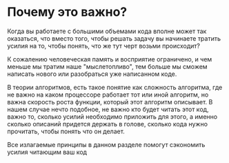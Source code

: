 # Почему это важно?

Когда вы работаете с большими объемами кода вполне может так оказаться, что вместо того, чтобы решать задачу вы начинаете тратить усилия на то, чтобы понять, что же тут черт возьми происходит? 

К сожалению человеческая память и восприятие ограничено, и чем меньше мы тратим наше "мыслетопливо", тем больше мы сможем написать нового или разобраться уже написанном коде.

В теории алгоритмов, есть такое понятие как сложность алгоритма,  где не важно на каком процессоре работает тот или иной алгоритм, но важна скорость роста функции, который этот алгоритм описывает. В нашем случае нечто подобное, не важно кто будет читать этот код, важно то, сколько усилий необходимо приложить для этого, а именно сколько описаний придется держать в голове, сколько кода нужно прочитать, чтобы понять что он делает.

Все излагаемые принципы в данном разделе помогут сэкономить усилия читающим ваш код 

